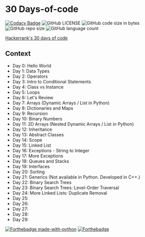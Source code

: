 # 30 Days-of-code

[![Codacy Badge](https://api.codacy.com/project/badge/Grade/3f3f341a33574bbdbd58492b1babf1d3)](https://app.codacy.com/gh/nityansuman/30-days-of-code?utm_source=github.com&utm_medium=referral&utm_content=nityansuman/30-days-of-code&utm_campaign=Badge_Grade_Settings)
![GitHub LICENSE](https://img.shields.io/github/license/nityansuman/30-days-of-code)
![GitHub code size in bytes](https://img.shields.io/github/languages/code-size/nityansuman/30-days-of-code)
![GitHub repo size](https://img.shields.io/github/repo-size/nityansuman/30-days-of-code)
![GitHub language count](https://img.shields.io/github/languages/count/nityansuman/30-days-of-code)

[Hackerrank's 30 days of code](https://www.hackerrank.com/domains/tutorials/30-days-of-code)

## Context

- Day 0: Hello World
- Day 1: Data Types
- Day 2: Operators
- Day 3: Intro to Conditional Statements
- Day 4: Class vs Instance
- Day 5: Loops
- Day 6: Let's Review
- Day 7: Arrays (Dynamic Arrays / List in Python)
- Day 8: Dictionaries and Maps
- Day 9: Recursion
- Day 10: Binary Numbers
- Day 11: 2D Arrays (Nested Dynamic Arrays / List in Python)
- Day 12: Inheritance
- Day 13: Abstract Classes
- Day 14: Scope
- Day 15: Linked List
- Day 16: Exceptions - String to Integer
- Day 17: More Exceptions
- Day 18: Queues and Stacks
- Day 19: Interfaces
- Day 20: Sorting
- Day 21: Generics (Not available in Python. Developed in C++.)
- Day 22: Binary Search Trees
- Day 23: Binary Search Trees: Level-Order Traversal
- Day 24: More Linked Lists: Duplicate Removal
- Day 25:
- Day 26:
- Day 27:
- Day 28:
- Day 29:

[![Forthebadge made-with-python](http://ForTheBadge.com/images/badges/made-with-python.svg)](https://www.python.org/)
[![Forthebadge](https://forthebadge.com/images/badges/built-with-love.svg)](https://forthebadge.com)
